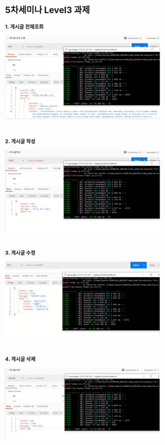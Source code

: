 # 5차세미나 Level3 과제

### 1. 게시글 전체조회

![게시글조회](./img/게시글전체조회.PNG)

<br>

### 2. 게시글 작성

![게시글작성](./img/게시글작성.PNG)

<br>

### 3. 게시글 수정

![게시글수정](./img/업데이트.PNG)


<br>

### 4. 게시글 삭제

![게시글삭제](./img/게시글삭제.PNG)
